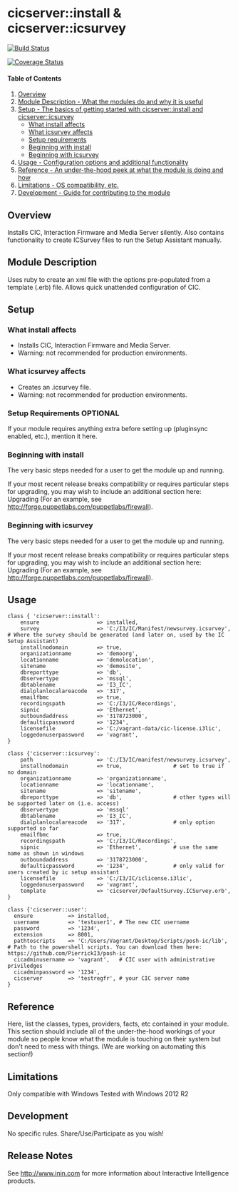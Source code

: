 # cicserver::install & cicserver::icsurvey

[![Build Status](https://travis-ci.org/PierrickI3/inin-cicserver.svg?branch=master)](https://travis-ci.org/PierrickI3/inin-cicserver)

[![Coverage Status](https://coveralls.io/repos/PierrickI3/inin-cicserver/badge.svg)](https://coveralls.io/r/PierrickI3/inin-cicserver)

#### Table of Contents

1. [Overview](#overview)
2. [Module Description - What the modules do and why it is useful](#module-description)
3. [Setup - The basics of getting started with cicserver::install and cicserver::icsurvey](#setup)
    * [What install affects](#what-install-affects)
    * [What icsurvey affects](#what-icsurvey-affects)
    * [Setup requirements](#setup-requirements)
    * [Beginning with install](#beginning-with-install)
    * [Beginning with icsurvey](#beginning-with-icsurvey)
4. [Usage - Configuration options and additional functionality](#usage)
5. [Reference - An under-the-hood peek at what the module is doing and how](#reference)
5. [Limitations - OS compatibility, etc.](#limitations)
6. [Development - Guide for contributing to the module](#development)

## Overview

Installs CIC, Interaction Firmware and Media Server silently.
Also contains functionality to create ICSurvey files to run the Setup Assistant manually.

## Module Description

Uses ruby to create an xml file with the options pre-populated from a template (.erb) file. Allows quick unattended configuration of CIC.

## Setup

### What install affects

* Installs CIC, Interaction Firmware and Media Server.
* Warning: not recommended for production environments.

### What icsurvey affects

* Creates an .icsurvey file.
* Warning: not recommended for production environments.

### Setup Requirements **OPTIONAL**

If your module requires anything extra before setting up (pluginsync enabled,
etc.), mention it here.

### Beginning with install

The very basic steps needed for a user to get the module up and running.

If your most recent release breaks compatibility or requires particular steps
for upgrading, you may wish to include an additional section here: Upgrading
(For an example, see http://forge.puppetlabs.com/puppetlabs/firewall).

### Beginning with icsurvey

The very basic steps needed for a user to get the module up and running.

If your most recent release breaks compatibility or requires particular steps
for upgrading, you may wish to include an additional section here: Upgrading
(For an example, see http://forge.puppetlabs.com/puppetlabs/firewall).

## Usage

```puppet
class { 'cicserver::install':
    ensure                  => installed,
    survey                  => 'C:/I3/IC/Manifest/newsurvey.icsurvey',	# Where the survey should be generated (and later on, used by the IC Setup Assistant)
    installnodomain         => true,
    organizationname        => 'demoorg',
    locationname            => 'demolocation',
    sitename                => 'demosite',
    dbreporttype            => 'db',
    dbservertype            => 'mssql',
    dbtablename             => 'I3_IC',
    dialplanlocalareacode   => '317',
    emailfbmc               => true,
    recordingspath          => 'C:/I3/IC/Recordings',
    sipnic                  => 'Ethernet',
    outboundaddress         => '3178723000',
    defaulticpassword       => '1234',
    licensefile             => 'C:/vagrant-data/cic-license.i3lic',
    loggedonuserpassword    => 'vagrant',
}
```

```puppet
class {'cicserver::icsurvey':
	path 					=> 'C:/I3/IC/manifest/newsurvey.icsurvey',
	installnodomain			=> true,				# set to true if no domain
	organizationname		=> 'organizationname',
	locationname			=> 'locationname',
	sitename				=> 'sitename',
	dbreporttype			=> 'db', 				# other types will be supported later on (i.e. access)
	dbservertype			=> 'mssql'
	dbtablename				=> 'I3_IC',
	dialplanlocalareacode	=> '317',				# only option supported so far
	emailfbmc				=> true,
	recordingspath			=> 'C:/I3/IC/Recordings',
	sipnic					=> 'Ethernet',		    # use the same name as shown in windows
	outboundaddress			=> '3178723000',
	defaulticpassword		=> '1234',				# only valid for users created by ic setup assistant
	licensefile				=> 'C:/I3/IC/iclicense.i3lic',
	loggedonuserpassword 	=> 'vagrant',
    template                => 'cicserver/DefaultSurvey.ICSurvey.erb',
}
```

```puppet
class {'cicserver::user':
  ensure           => installed,
  username         => 'testuser1', # The new CIC username
  password         => '1234',
  extension        => 8001,
  pathtoscripts    => 'C:/Users/Vagrant/Desktop/Scripts/posh-ic/lib', # Path to the powershell scripts. You can download them here: https://github.com/PierrickI3/posh-ic
  cicadminusername => 'vagrant',   # CIC user with administrative priviledges
  cicadminpassword => '1234',
  cicserver        => 'testregfr', # your CIC server name
}
```

## Reference

Here, list the classes, types, providers, facts, etc contained in your module.
This section should include all of the under-the-hood workings of your module so
people know what the module is touching on their system but don't need to mess
with things. (We are working on automating this section!)

## Limitations

Only compatible with Windows
Tested with Windows 2012 R2

## Development

No specific rules. Share/Use/Participate as you wish!

## Release Notes

See http://www.inin.com for more information about Interactive Intelligence products.